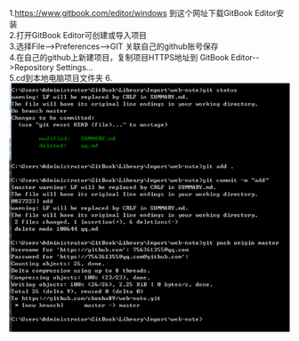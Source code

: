 1.https://www.gitbook.com/editor/windows 到这个网址下载GitBook Editor安装<br>
2.打开GitBook Editor可创建或导入项目<br>
3.选择File-->Preferences-->GIT  关联自己的github账号保存<br>
4.在自己的github上新建项目，复制项目HTTPS地址到 GitBook Editor-->Repository Settings...<br>
5.cd到本地电脑项目文件夹
6.![](Image.png)
